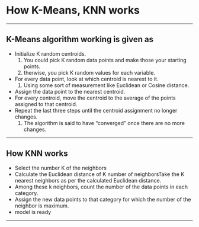 # How K-Means, KNN works

--- ---

## K-Means algorithm working is given as

- Initialize K random centroids.
    1. You could pick K random data points and make those your starting points.
    2. therwise, you pick K random values for each variable.
- For every data point, look at which centroid is nearest to it.
    1. Using some sort of measurement like Euclidean or Cosine distance.
- Assign the data point to the nearest centroid.
- For every centroid, move the centroid to the average of the points assigned to that centroid.
- Repeat the last three steps until the centroid assignment no longer changes.
    1. The algorithm is said to have “converged” once there are no more changes.

--- ---

## How KNN works

- Select the number K of the neighbors
- Calculate the Euclidean distance of K number of neighborsTake the K nearest neighbors as per the calculated Euclidean
  distance.
- Among these k neighbors, count the number of the data points in each category.
- Assign the new data points to that category for which the number of the neighbor is maximum.
- model is ready

--- ---